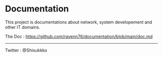 # Documentation

This project is documentations about network, system developement and other IT domains.

The Doc : https://github.com/ravenn76/documentation/blob/main/doc.md

***

Twitter : @Shisukkko
